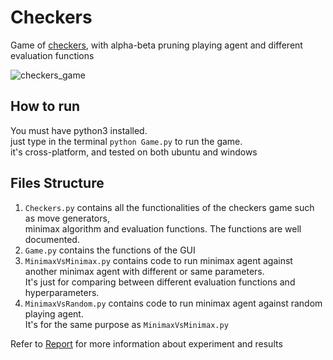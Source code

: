 # Checkers

Game of [checkers](https://en.wikipedia.org/wiki/Draughts), with alpha-beta pruning playing agent
and different evaluation functions

![checkers_game](https://user-images.githubusercontent.com/32793798/103156614-faa80c00-47b2-11eb-9f83-0f5ea874235d.gif)

## How to run
You must have python3 installed.  
just type in the terminal `python Game.py` to run the game.  
it's cross-platform, and tested on both ubuntu and windows

## Files Structure
1. `Checkers.py` contains all the functionalities of the checkers game such as move generators,  
   minimax algorithm and evaluation functions. The functions are well documented.
2. `Game.py` contains the functions of the GUI
3. `MinimaxVsMinimax.py` contains code to run minimax agent against another minimax agent with
   different or same parameters.  
   It's just for comparing between different evaluation functions and hyperparameters.
4. `MinimaxVsRandom.py` contains code to run minimax agent against random playing agent.  
   It's for the same purpose as `MinimaxVsMinimax.py`

Refer to [Report](Checkers%20Report.pdf) for more information about experiment and results
